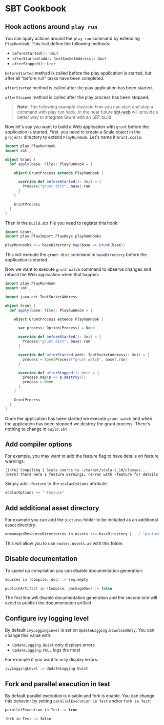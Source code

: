 <!--- Copyright (C) 2009-2015 Typesafe Inc. <http://www.typesafe.com> -->
# SBT Cookbook

## Hook actions around `play run`

You can apply actions around the `play run` command by extending `PlayRunHook`.
This trait define the following methods:

 * `beforeStarted(): Unit`
 * `afterStarted(addr: InetSocketAddress): Unit`
 * `afterStopped(): Unit`

`beforeStarted` method is called before the play application is started, but after all "before run" tasks have been completed.

`afterStarted` method is called after the play application has been started.

`afterStopped` method is called after the play process has been stopped.

> **Note:** The following example illustrate how you can start and stop a command with play run hook.
> In the near future [sbt-web](https://github.com/sbt/sbt-web) will provide a better way to integrate Grunt with an SBT build.

Now let's say you want to build a Web application with `grunt` before the application is started.
First, you need to create a Scala object in the `project/` directory to extend `PlayRunHook`.
Let's name it `Grunt.scala`:

```scala
import play.PlayRunHook
import sbt._

object Grunt {
  def apply(base: File): PlayRunHook = {

    object GruntProcess extends PlayRunHook {

      override def beforeStarted(): Unit = {
        Process("grunt dist", base).run
      }
    }

    GruntProcess
  }
}
```

Then in the `build.sbt` file you need to register this hook:

```scala
import Grunt._
import play.PlayImport.PlayKeys.playRunHooks

playRunHooks <+= baseDirectory.map(base => Grunt(base))
```

This will execute the `grunt dist` command in `baseDirectory` before the application is started.

Now we want to execute `grunt watch` command to observe changes and rebuild the Web application when that happen:

```scala
import play.PlayRunHook
import sbt._

import java.net.InetSocketAddress

object Grunt {
  def apply(base: File): PlayRunHook = {

    object GruntProcess extends PlayRunHook {

      var process: Option[Process] = None

      override def beforeStarted(): Unit = {
        Process("grunt dist", base).run
      }

      override def afterStarted(addr: InetSocketAddress): Unit = {
        process = Some(Process("grunt watch", base).run)
      }

      override def afterStopped(): Unit = {
        process.map(p => p.destroy())
        process = None
      }
    }

    GruntProcess
  }
}
```

Once the application has been started we execute `grunt watch` and when the application has been stopped we destroy the grunt process. There's nothing to change in `build.sbt`

## Add compiler options

For example, you may want to add the feature flag to have details on feature warnings:

```
[info] Compiling 1 Scala source to ~/target/scala-2.10/classes...
[warn] there were 1 feature warnings; re-run with -feature for details
```

Simply add `-feature` to the `scalacOptions` attribute:

```scala
scalacOptions += "-feature"
```

## Add additional asset directory

For example you can add the `pictures` folder to be included as an additional asset directory:

```scala
unmanagedResourceDirectories in Assets <+= baseDirectory { _ / "pictures" }
```

This will allow you to use `routes.Assets.at` with this folder.

## Disable documentation

To speed up compilation you can disable documentation generation:

```scala
sources in (Compile, doc) := Seq.empty

publishArtifact in (Compile, packageDoc) := false
```

The first line will disable documentation generation and the second one will avoid to publish the documentation artifact.

## Configure ivy logging level

By default `ivyLoggingLevel` is set on `UpdateLogging.DownloadOnly`. You can change this value with:

 * `UpdateLogging.Quiet` only displays errors
 * `UpdateLogging.FULL` logs the most

For example if you want to only display errors:

```scala
ivyLoggingLevel := UpdateLogging.Quiet
```

## Fork and parallel execution in test

By default parallel execution is disable and fork is enable. You can change this behavior by setting `parallelExecution in Test` and/or `fork in Test`:

```scala
parallelExecution in Test := true

fork in Test := false
```
